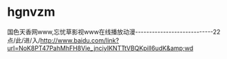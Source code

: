 # hgnvzm
国色天香网www,忘忧草影视www在线播放动漫----------------------------22点/此/进/入/http://www.baidu.com/link?url=NoK8PT47PahMhFH8Vie_jnciyIKNTTtVBQKpill6udK&amp;wd
